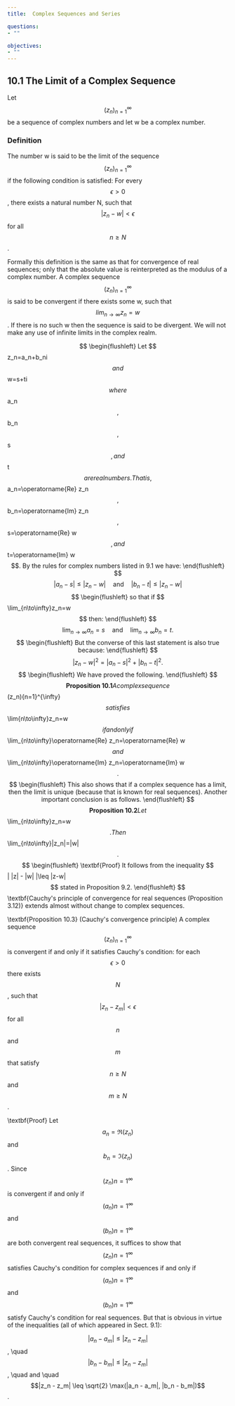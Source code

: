 ```yaml
---
title:  Complex Sequences and Series

questions:
- ""

objectives:
- ""
---
```


## 10.1 The Limit of a Complex Sequence

Let $$(z_n)_{n=1}^{\infty}$$ be a sequence of complex numbers and let w be a complex number.

### Definition

The number w is said to be the limit of the sequence $$(z_n)_{n=1}^{\infty}$$ if the following condition is satisfied:
For every $$\epsilon > 0$$, there exists a natural number N, such that $$|z_n - w| < \epsilon$$ for all $$n \geq N$$.

Formally this definition is the same as that for convergence of real sequences; only that the absolute value is reinterpreted as the modulus of a complex number. A complex sequence $$(z_n)_{n=1}^{\infty}$$ is said to be convergent if there exists some w, such that $$lim_{n \to \infty} z_n = w$$. If there is no such w then the sequence is said to be divergent. We will not make any use of infinite limits in the complex realm.

$$
\begin{flushleft}
Let $$z_n=a_n+b_ni$$ and $$w=s+ti$$ where $$a_n$$, $$b_n$$, $$s$$, and $$t$$ are real numbers. That is, $$a_n=\operatorname{Re} z_n$$, $$b_n=\operatorname{Im} z_n$$, $$s=\operatorname{Re} w$$, and $$t=\operatorname{Im} w$$. By the rules for complex numbers listed in 9.1 we have:
\end{flushleft}
$$
$$
\begin{equation*}
|a_n-s| \leq |z_n-w| \quad \text{and} \quad |b_n-t| \leq |z_n-w|
\end{equation*}
$$
$$
\begin{flushleft}
so that if $$\lim_{n\to\infty}z_n=w$$ then:
\end{flushleft}
$$
$$
\begin{equation*}
\lim_{n\to\infty}a_n=s \quad \text{and} \quad \lim_{n\to\infty}b_n=t.
\end{equation*}
$$
$$
\begin{flushleft}
But the converse of this last statement is also true because:
\end{flushleft}
$$
$$
\begin{equation*}
|z_n-w|^2=|a_n-s|^2+|b_n-t|^2.
\end{equation*}
$$
$$
\begin{flushleft}
We have proved the following.
\end{flushleft}
$$
$$
\textbf{Proposition 10.1} A complex sequence $$(z_n){n=1}^{\infty}$$ satisfies $$\lim{n\to\infty}z_n=w$$ if and only if $$\lim_{n\to\infty}\operatorname{Re} z_n=\operatorname{Re} w$$ and $$\lim_{n\to\infty}\operatorname{Im} z_n=\operatorname{Im} w$$.
$$
$$
\begin{flushleft}
This also shows that if a complex sequence has a limit, then the limit is unique (because that is known for real sequences). Another important conclusion is as follows.
\end{flushleft}
$$
$$
\textbf{Proposition 10.2} Let $$\lim_{n\to\infty}z_n=w$$. Then $$\lim_{n\to\infty}|z_n|=|w|$$.
$$
$$
\begin{flushleft}
\textbf{Proof} It follows from the inequality $$| |z| - |w| |\leq |z-w|$$ stated in Proposition 9.2.
\end{flushleft}
$$
\textbf{Cauchy's principle of convergence for real sequences (Proposition 3.12)} extends almost without change to complex sequences.

\textbf{Proposition 10.3} (Cauchy's convergence principle) A complex sequence $$(z_n)_{n=1}^\infty$$ is convergent if and only if it satisfies Cauchy's condition: for each $$\epsilon > 0$$ there exists $$N$$, such that $$|z_n - z_m| < \epsilon$$ for all $$n$$ and $$m$$ that satisfy $$n \geq N$$ and $$m \geq N$$.

\textbf{Proof} Let $$a_n = \Re(z_n)$$ and $$b_n = \Im(z_n)$$. Since $$(z_n){n=1}^\infty$$ is convergent if and only if $$(a_n){n=1}^\infty$$ and $$(b_n){n=1}^\infty$$ are both convergent real sequences, it suffices to show that $$(z_n){n=1}^\infty$$ satisfies Cauchy's condition for complex sequences if and only if $$(a_n){n=1}^\infty$$ and $$(b_n){n=1}^\infty$$ satisfy Cauchy's condition for real sequences. But that is obvious in virtue of the inequalities (all of which appeared in Sect. 9.1):

$$|a_n - a_m| \leq |z_n - z_m|$$, \quad $$|b_n - b_m| \leq |z_n - z_m|$$, \quad and \quad $$|z_n - z_m| \leq \sqrt{2} \max(|a_n - a_m|, |b_n - b_m|)$$.





